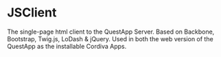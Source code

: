 JSClient
========

The single-page html client to the QuestApp Server. Based on Backbone, Bootstrap, Twig.js, LoDash &amp; jQuery. Used in both the web version of the QuestApp as the installable Cordiva Apps.
